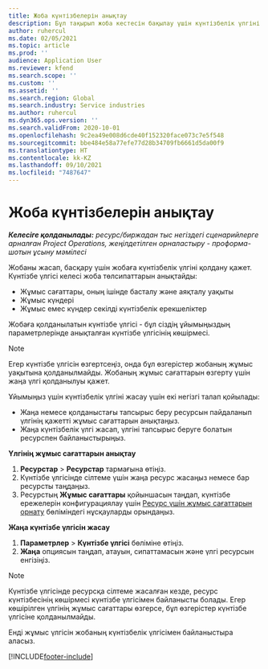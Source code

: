 ```yaml
---
title: Жоба күнтізбелерін анықтау
description: Бұл тақырып жоба кестесін бақылау үшін күнтізбелік үлгіні жобаға қолдану жолы туралы ақпарат береді.
author: ruhercul
ms.date: 02/05/2021
ms.topic: article
ms.prod: ''
audience: Application User
ms.reviewer: kfend
ms.search.scope: ''
ms.custom: ''
ms.assetid: ''
ms.search.region: Global
ms.search.industry: Service industries
ms.author: ruhercul
ms.dyn365.ops.version: ''
ms.search.validFrom: 2020-10-01
ms.openlocfilehash: 9c2ea49e008d6cde40f152320face073c7e5f548
ms.sourcegitcommit: bbe484e58a77efe77d28b34709fb6661d5da00f9
ms.translationtype: HT
ms.contentlocale: kk-KZ
ms.lasthandoff: 09/10/2021
ms.locfileid: "7487647"
---
```

# <a name="define-project-calendars"></a>Жоба күнтізбелерін анықтау

_**Келесіге қолданылады:** ресурс/биржадан тыс негіздегі сценарийлерге арналған Project Operations, жеңілдетілген орналастыру - проформа-шотын ұсыну мәмілесі_

Жобаны жасап, басқару үшін жобаға күнтізбелік үлгіні қолдану қажет. Күнтізбе үлгісі келесі жоба төлсипаттарын анықтайды:

- Жұмыс сағаттары, оның ішінде басталу және аяқталу уақыты
- Жұмыс күндері
- Жұмыс емес күндер секілді күнтізбелік ерекшеліктер

Жобаға қолданылатын күнтізбе үлгісі - бұл сіздің ұйымыңыздың параметрлерінде анықталған күнтізбе үлгісінің көшірмесі.

> [!NOTE]
> Егер күнтізбе үлгісін өзгертсеңіз, онда бұл өзгерістер жобаның жұмыс уақытына қолданылмайды. Жобаның жұмыс сағаттарын өзгерту үшін жаңа үлгі қолданылуы қажет.

Ұйымыңыз үшін күнтізбелік үлгіні жасау үшін екі негізгі талап қойылады:

- Жаңа немесе қолданыстағы тапсырыс беру ресурсын пайдаланып үлгінің қажетті жұмыс сағаттарын анықтаңыз.
- Жаңа күнтізбелік үлгі жасап, үлгіні тапсырыс беруге болатын ресурспен байланыстырыңыз.

**Үлгінің жұмыс сағаттарын анықтау**

1. **Ресурстар** \> **Ресурстар** тармағына өтіңіз.
2. Күнтізбе үлгісінде сілтеме үшін жаңа ресурс жасаңыз немесе бар ресурсты таңдаңыз.
3. Ресурстың **Жұмыс сағаттары** қойыншасын таңдап, күнтізбе ережелерін конфигурациялау үшін [Ресурс үшін жұмыс сағаттарын орнату](/dynamics365/field-service/set-work-hours-resource) бөліміндегі нұсқауларды орындаңыз.

**Жаңа күнтізбе үлгісін жасау**

1. **Параметрлер** \> **Күнтізбе үлгісі** бөліміне өтіңіз.
2. **Жаңа** опциясын таңдап, атауын, сипаттамасын және үлгі ресурсын енгізіңіз.

> [!NOTE]
> Күнтізбе үлгісінде ресурсқа сілтеме жасалған кезде, ресурс күнтізбесінің көшірмесі күнтізбе үлгісімен байланысты болады. Егер көшірілген үлгінің жұмыс сағаттары өзгерсе, бұл өзгерістер күнтізбе үлгісіне қолданылмайды.

Енді жұмыс үлгісін жобаның күнтізбелік үлгісімен байланыстыра аласыз.


[!INCLUDE[footer-include](../includes/footer-banner.md)]

